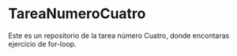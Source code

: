 # TareaNumeroCuatro
Este es un repositorio de la tarea número Cuatro, donde encontaras ejercicio de for-loop.
